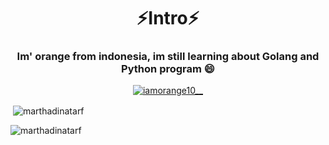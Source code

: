 <h1 align="center">⚡Intro⚡</h1>
<h3 align="center">Im' orange from indonesia, im still learning about Golang and Python program 😄</h3>
<p align="center"> <a href="https://twitter.com/iamorange10_" target="blank"><img src="https://img.shields.io/twitter/follow/iamorange10_?logo=twitter&style=for-the-badge" alt="iamorange10__" /></a> </p>

<!-- <h3 align="center">Languages and Tools:</h3>
<p align="center"> <a href="https://golang.org" target="_blank" rel="noreferrer"> <img src="https://raw.githubusercontent.com/devicons/devicon/master/icons/go/go-original.svg" alt="go" width="40" height="40"/> </a> <a href="https://www.java.com" target="_blank" rel="noreferrer"> <img src="https://raw.githubusercontent.com/devicons/devicon/master/icons/java/java-original.svg" alt="java" width="40" height="40"/> </a> <a href="https://www.python.org" target="_blank" rel="noreferrer"> <img src="https://raw.githubusercontent.com/devicons/devicon/master/icons/python/python-original.svg" alt="python" width="40" height="40"/> </a> </p> -->


<p>&nbsp;<img align="center" src="https://github-readme-stats.vercel.app/api?username=marthadinatarf&show_icons=true&locale=en" alt="marthadinatarf" /></p>

<p><img align="center" src="https://github-readme-streak-stats.herokuapp.com/?user=marthadinatarf&" alt="marthadinatarf" /></p>

<!--
**marthadinatarf/marthadinatarf** is a ✨ _special_ ✨ repository because its `README.md` (this file) appears on your GitHub profile.

Here are some ideas to get you started:
![Spanduk Pameran Retractable Elektronik Modern Teknologi dan Teknologi Biru dan Merah Muda](https://user-images.githubusercontent.com/91775114/162918761-86cf23b3-ec2c-4857-bfb4-06127932ef41.png)
- 🔭 I’m currently working on ...
- 🌱 I’m currently learning ...
- 👯 I’m looking to collaborate on ...
- 🤔 I’m looking for help with ...
- 💬 Ask me about ...
- 📫 How to reach me: ...
- 😄 Pronouns: ...
- ⚡ Fun fact: ...
-->
